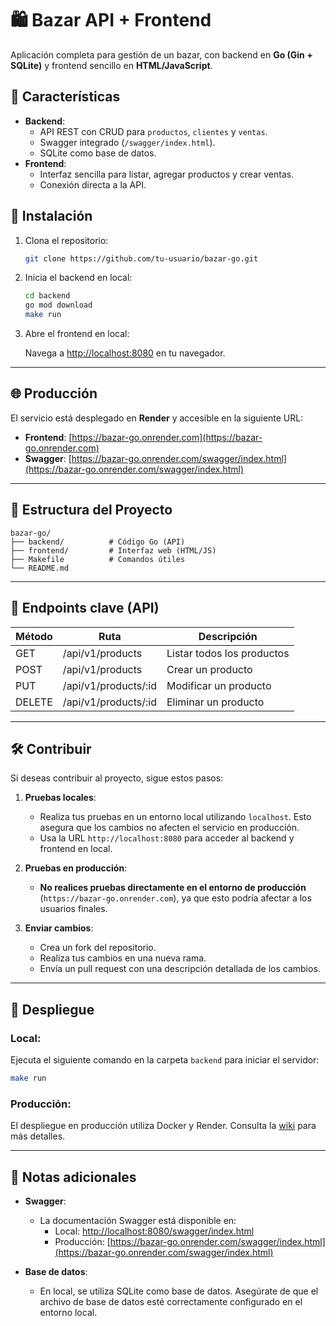 # 🛍️ Bazar API + Frontend

Aplicación completa para gestión de un bazar, con backend en **Go (Gin + SQLite)** y frontend sencillo en **HTML/JavaScript**.

## 🌟 Características

- **Backend**:
  - API REST con CRUD para `productos`, `clientes` y `ventas`.
  - Swagger integrado (`/swagger/index.html`).
  - SQLite como base de datos.
- **Frontend**:
  - Interfaz sencilla para listar, agregar productos y crear ventas.
  - Conexión directa a la API.

## 🚀 Instalación  

1. Clona el repositorio:  

   ```bash  
   git clone https://github.com/tu-usuario/bazar-go.git  
   ```

2. Inicia el backend en local:

   ```bash
   cd backend
   go mod download
   make run
   ```

3. Abre el frontend en local:

   Navega a [http://localhost:8080](http://localhost:8080) en tu navegador.

---

## 🌐 Producción

El servicio está desplegado en **Render** y accesible en la siguiente URL:

- **Frontend**: [https://bazar-go.onrender.com](https://bazar-go.onrender.com)
- **Swagger**: [https://bazar-go.onrender.com/swagger/index.html](https://bazar-go.onrender.com/swagger/index.html)

---

## 📂 Estructura del Proyecto

```
bazar-go/
├── backend/          # Código Go (API)
├── frontend/         # Interfaz web (HTML/JS)
├── Makefile          # Comandos útiles
└── README.md
```

---

## 🔌 Endpoints clave (API)

| Método | Ruta               | Descripción              |
|--------|--------------------|--------------------------|
| GET    | /api/v1/products   | Listar todos los productos |
| POST   | /api/v1/products   | Crear un producto        |
| PUT    | /api/v1/products/:id   | Modificar un producto |
| DELETE | /api/v1/products/:id | Eliminar un producto    |

---

## 🛠️ Contribuir

Si deseas contribuir al proyecto, sigue estos pasos:

1. **Pruebas locales**:
   - Realiza tus pruebas en un entorno local utilizando `localhost`. Esto asegura que los cambios no afecten el servicio en producción.
   - Usa la URL `http://localhost:8080` para acceder al backend y frontend en local.

2. **Pruebas en producción**:
   - **No realices pruebas directamente en el entorno de producción** (`https://bazar-go.onrender.com`), ya que esto podría afectar a los usuarios finales.

3. **Enviar cambios**:
   - Crea un fork del repositorio.
   - Realiza tus cambios en una nueva rama.
   - Envía un pull request con una descripción detallada de los cambios.

---

## 🚀 Despliegue

### Local:
Ejecuta el siguiente comando en la carpeta `backend` para iniciar el servidor:

```bash
make run
```

### Producción:
El despliegue en producción utiliza Docker y Render. Consulta la [wiki](https://github.com/tu-usuario/bazar-go/wiki) para más detalles.

---

## 📝 Notas adicionales

- **Swagger**:
  - La documentación Swagger está disponible en:
    - Local: [http://localhost:8080/swagger/index.html](http://localhost:8080/swagger/index.html)
    - Producción: [https://bazar-go.onrender.com/swagger/index.html](https://bazar-go.onrender.com/swagger/index.html)

- **Base de datos**:
  - En local, se utiliza SQLite como base de datos. Asegúrate de que el archivo de base de datos esté correctamente configurado en el entorno local.

